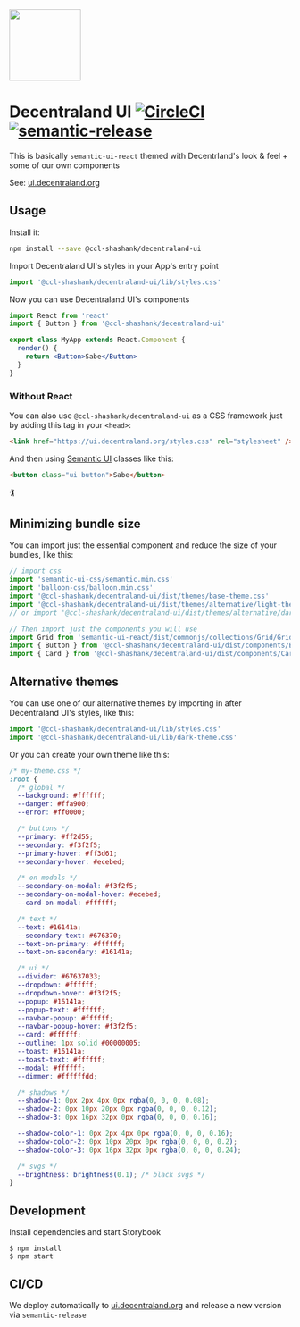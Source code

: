 <img src="https://ui.decentraland.org/decentraland_256x256.png" height="128" width="128" />

# Decentraland UI [![CircleCI](https://circleci.com/gh/decentraland/ui.svg?style=svg)](https://circleci.com/gh/decentraland/ui) [![semantic-release](https://img.shields.io/badge/%20%20%F0%9F%93%A6%F0%9F%9A%80-semantic--release-e10079.svg)](https://github.com/semantic-release/semantic-release)

This is basically `semantic-ui-react` themed with Decentrland's look & feel + some of our own components

See: [ui.decentraland.org](https://ui.decentraland.org)

## Usage

Install it:

```bash
npm install --save @ccl-shashank/decentraland-ui
```

Import Decentraland UI's styles in your App's entry point

```jsx
import '@ccl-shashank/decentraland-ui/lib/styles.css'
```

Now you can use Decentraland UI's components

```jsx
import React from 'react'
import { Button } from '@ccl-shashank/decentraland-ui'

export class MyApp extends React.Component {
  render() {
    return <Button>Sabe</Button>
  }
}
```

### Without React

You can also use `@ccl-shashank/decentraland-ui` as a CSS framework just by adding this tag in your `<head>`:

```html
<link href="https://ui.decentraland.org/styles.css" rel="stylesheet" />
```

And then using [Semantic UI](https://semantic-ui.com/) classes like this:

```html
<button class="ui button">Sabe</button>
```

🏌

## Minimizing bundle size

You can import just the essential component and reduce the size of your bundles, like this:

```jsx
// import css
import 'semantic-ui-css/semantic.min.css'
import 'balloon-css/balloon.min.css'
import '@ccl-shashank/decentraland-ui/dist/themes/base-theme.css'
import '@ccl-shashank/decentraland-ui/dist/themes/alternative/light-theme.css'
// or import '@ccl-shashank/decentraland-ui/dist/themes/alternative/dark-theme.css'

// Then import just the components you will use
import Grid from 'semantic-ui-react/dist/commonjs/collections/Grid/Grid'
import { Button } from '@ccl-shashank/decentraland-ui/dist/components/Button/Button'
import { Card } from '@ccl-shashank/decentraland-ui/dist/components/Card/Card'
```

## Alternative themes

You can use one of our alternative themes by importing in after Decentraland UI's styles, like this:

```jsx
import '@ccl-shashank/decentraland-ui/lib/styles.css'
import '@ccl-shashank/decentraland-ui/lib/dark-theme.css'
```

Or you can create your own theme like this:

```css
/* my-theme.css */
:root {
  /* global */
  --background: #ffffff;
  --danger: #ffa900;
  --error: #ff0000;

  /* buttons */
  --primary: #ff2d55;
  --secondary: #f3f2f5;
  --primary-hover: #ff3d61;
  --secondary-hover: #ecebed;

  /* on modals */
  --secondary-on-modal: #f3f2f5;
  --secondary-on-modal-hover: #ecebed;
  --card-on-modal: #ffffff;

  /* text */
  --text: #16141a;
  --secondary-text: #676370;
  --text-on-primary: #ffffff;
  --text-on-secondary: #16141a;

  /* ui */
  --divider: #67637033;
  --dropdown: #ffffff;
  --dropdown-hover: #f3f2f5;
  --popup: #16141a;
  --popup-text: #ffffff;
  --navbar-popup: #ffffff;
  --navbar-popup-hover: #f3f2f5;
  --card: #ffffff;
  --outline: 1px solid #00000005;
  --toast: #16141a;
  --toast-text: #ffffff;
  --modal: #ffffff;
  --dimmer: #ffffffdd;

  /* shadows */
  --shadow-1: 0px 2px 4px 0px rgba(0, 0, 0, 0.08);
  --shadow-2: 0px 10px 20px 0px rgba(0, 0, 0, 0.12);
  --shadow-3: 0px 16px 32px 0px rgba(0, 0, 0, 0.16);

  --shadow-color-1: 0px 2px 4px 0px rgba(0, 0, 0, 0.16);
  --shadow-color-2: 0px 10px 20px 0px rgba(0, 0, 0, 0.2);
  --shadow-color-3: 0px 16px 32px 0px rgba(0, 0, 0, 0.24);

  /* svgs */
  --brightness: brightness(0.1); /* black svgs */
}
```

## Development

Install dependencies and start Storybook

```
$ npm install
$ npm start
```

## CI/CD

We deploy automatically to [ui.decentraland.org](https://ui.decentraland.org) and release a new version via `semantic-release`


